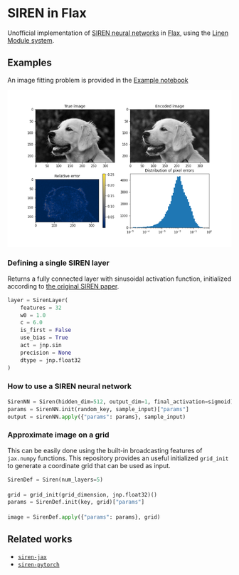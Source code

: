 # SIREN in Flax

Unofficial implementation of [SIREN neural networks](https://arxiv.org/pdf/2006.09661.pdf) in [Flax](https://flax.readthedocs.io/en/latest/index.html), using the [Linen Module system](https://github.com/google/flax/blob/master/flax/linen/README.md).

## Examples

An image fitting problem is provided in the [Example notebook](Example.ipynb)

<div align="center">
<img src="results.png" alt="reults"></img>
</div>


### Defining a single SIREN layer

Returns a fully connected layer with sinusoidal activation function,  initialized according to [the original SIREN paper](https://arxiv.org/pdf/2006.09661.pdf).

```python
layer = SirenLayer(
    features = 32
    w0 = 1.0
    c = 6.0
    is_first = False
    use_bias = True
    act = jnp.sin
    precision = None
    dtype = jnp.float32
)
```

### How to use a SIREN neural network

```python
SirenNN = Siren(hidden_dim=512, output_dim=1, final_activation=sigmoid)
params = SirenNN.init(random_key, sample_input)["params"]
output = sirenNN.apply({"params": params}, sample_input)
```

### Approximate image on a grid

This can be easily done using the built-in broadcasting features of `jax.numpy` functions. This repository provides an useful initialized `grid_init` to generate a coordinate grid that can be used as input.
```python
SirenDef = Siren(num_layers=5)

grid = grid_init(grid_dimension, jnp.float32)()
params = SirenDef.init(key, grid)["params"]

image = SirenDef.apply({"params": params}, grid)
```

## Related works

- [`siren-jax`](https://github.com/KeunwooPark/siren-jax)
- [`siren-pytorch`](https://github.com/lucidrains/siren-pytorch)